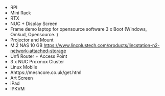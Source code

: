 - RPI
- Mini Rack
- RTX
- NUC + Display Screen
- Frame demo laptop for opensource software 3 x Boot (Windows, Omkud, Opensource. )
- Projector and Mount
- M.2 NAS 10 GB https://www.lincplustech.com/products/lincstation-n2-network-attached-storage
- Unfi Router + Access Point
- 3 x NUC Proxmox Cluster
- Linux Mobile
- Ahttps://meshcore.co.uk/get.html
- Art Screen
- iPad
- IPKVM
